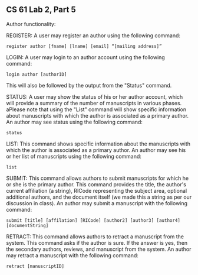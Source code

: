 ## CS 61 Lab 2, Part 5
Author functionality:

REGISTER: A user may register an author using the following command:


```register author [fname] [lname] [email] “[mailing address]”```


LOGIN: A user may login to an author account using the following command:


```login author [authorID]```


This will also be followed by the output from the "Status" command.


STATUS: A user may show the status of his or her author account, which will provide a summary of the number of manuscripts in various phases. aPlease note that using the "List" command will show specific information about manuscripts with which the author is associated as a primary author. An author may see status using the following command:


```status```


LIST: This command shows specific information about the manuscripts with which the author is associated as a primary author. An author may see his or her list of manuscripts using the following command:


```list```


SUBMIT: This command allows authors to submit manuscripts for which he or she is the primary author. This command provides the title, the author's current affiliation (a string), RICode representing the subject area, optional additional authors, and the document itself (we made this a string as per our discussion in class). An author may submit a manuscript with the following command:


```submit [title] [affilation] [RICode] [author2] [author3] [author4] [documentString]```


RETRACT: This command allows authors to retract a manuscript from the system. This command asks if the author is sure.  If the answer is yes, then the secondary authors, reviews, and manuscript from the system.  An author may retract a manuscript with the following command:


```retract [manuscriptID]```



